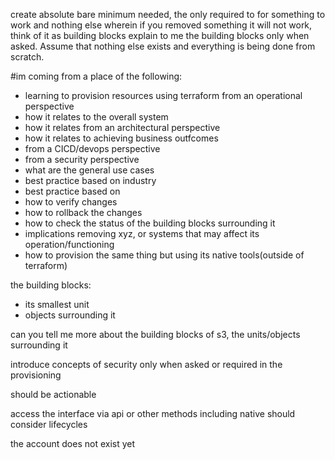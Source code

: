 create absolute bare minimum needed, the only required to for something to work and nothing else wherein if you removed something it will not work, think of it as building blocks explain to me the building blocks only when asked. Assume that nothing else exists and everything is being done from scratch.

#im coming from a place of the following:
- learning to provision resources using terraform from an operational perspective
- how it relates to the overall system
- how it relates from an architectural perspective
- how it relates to achieving business outfcomes
- from a CICD/devops perspective
- from a security perspective
- what are the general use cases
- best practice based on industry
- best practice based on
- how to verify changes
- how to rollback the changes
- how to check the status of the building blocks surrounding it
- implications removing xyz, or systems that may affect its operation/functioning
- how to provision the same thing but using its native tools(outside of terraform)

the building blocks:
- its smallest unit
- objects surrounding it

can you tell me more about the building blocks of s3, the units/objects surrounding it

introduce concepts of security only when asked or required in the provisioning

should be actionable


access the interface via api or other methods including native
should consider lifecycles



the account does not exist yet
